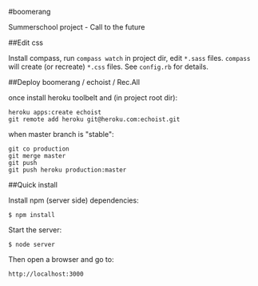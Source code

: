 #boomerang


Summerschool project - Call to the future

##Edit css

Install compass, run `compass watch` in project dir, edit `*.sass` files.
`compass` will create (or recreate) `*.css` files.
See `config.rb` for details.

##Deploy boomerang / echoist / Rec.All

once install heroku toolbelt and (in project root dir):

    heroku apps:create echoist
    git remote add heroku git@heroku.com:echoist.git

when master branch is "stable":

    git co production
    git merge master
    git push
    git push heroku production:master

##Quick install

 Install npm (server side) dependencies:

    $ npm install

 Start the server:

    $ node server
 
 Then open a browser and go to:
    
    http://localhost:3000
